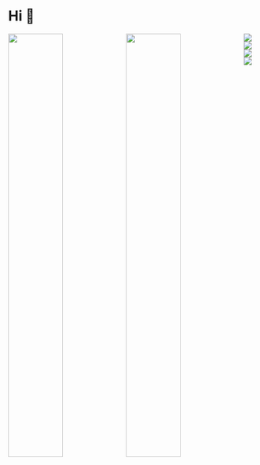 # Hi 👋
<img align="left" width="47%" src="https://github-readme-stats.vercel.app/api?username=NidalZabade&show_icons=true&theme=highcontrast&include_all_commits=false&bg_color=0d1117&hide_border=true&title_color=58a6fe&icon_color=58a6ef#gh-dark-mode-only&cache_second=7200"/>
<img align="left" width="47%" src="https://github-readme-stats.vercel.app/api/top-langs/?username=NidalZabade&theme=highcontrast&layout=compact&include_all_commits=false&langs_count=10&bg_color=0d1117&hide_border=true&title_color=58a6fe&icon_color=58a6ef#gh-dark-mode-only&cache_second=7311"/>
<img align="left" src="https://img.shields.io/badge/C-00599C?style=for-the-badge&logo=c&logoColor=white"/>
<img align="left" src="https://img.shields.io/badge/Python-FFD43B?style=for-the-badge&logo=python&logoColor=blue"/>
<img align="left" src="https://img.shields.io/badge/Java-ED8B00?style=for-the-badge&logo=java&logoColor=white"/>
<img src="https://img.shields.io/badge/Shell_Script-121011?style=for-the-badge&logo=gnu-bash&logoColor=white"/>
<!--<img src="https://img.shields.io/badge/MySQL-00000F?style=for-the-badge&logo=mysql&logoColor=white"/>-->

